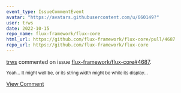 ```yaml
---
event_type: IssueCommentEvent
avatar: "https://avatars.githubusercontent.com/u/660149?"
user: trws
date: 2022-10-15
repo_name: flux-framework/flux-core
html_url: https://github.com/flux-framework/flux-core/pull/4687
repo_url: https://github.com/flux-framework/flux-core
---
```


<a href='https://github.com/trws' target='_blank'>trws</a> commented on issue <a href='https://github.com/flux-framework/flux-core/pull/4687' target='_blank'>flux-framework/flux-core#4687</a>.

<small>Yeah... It might well be, or its string width might be while its display...</small>

<a href='https://github.com/flux-framework/flux-core/pull/4687' target='_blank'>View Comment</a>